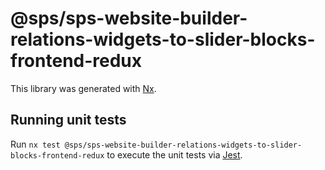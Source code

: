 # @sps/sps-website-builder-relations-widgets-to-slider-blocks-frontend-redux

This library was generated with [Nx](https://nx.dev).

## Running unit tests

Run `nx test @sps/sps-website-builder-relations-widgets-to-slider-blocks-frontend-redux` to execute the unit tests via [Jest](https://jestjs.io).
